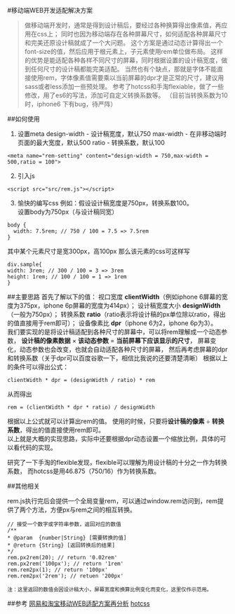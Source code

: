 #移动端WEB开发适配解决方案

>做移动端开发时，通常是得到设计稿后，要经过各种换算得出像素值，再应用在css上；
同时也因为移动端存在各种屏幕尺寸，如何适配各种屏幕尺寸和完美还原设计稿就成了一个大问题。
这个方案是通过动态计算得出一个font-size的值，然后应用于根元素上，子元素使用rem单位做布局。
这样的优势是能适配各种各样不同尺寸的屏幕，同时根据设置的设计稿宽度，做到任何尺寸的设计稿都能完美适配。
当然也有个缺点，那就是字体不能直接使用rem，字体像素值需要乘以当前屏幕的dpr才是正常的尺寸，建议用sass或者less添加一些预处理。
参考了hotcss和手淘flexiable，做了一些修改，用了es6的写法，添加可自定义转换系数等。
（目前当转换系数为10时，iphone6 下有bug，待严阵）


##如何使用
1. 设置meta
design-width - 设计稿宽度，默认750
max-width - 在非移动端时页面的最大宽度，默认500
ratio - 转换系数，默认100
```
<meta name="rem-setting" content="design-width = 750,max-width = 500,ratio = 100">
```
2. 引入js
```
<script src="src/rem.js"></script>
```
3. 愉快的编写css
例如：假设设计稿宽度是750px，转换系数100。</br>
设置body为750px（与设计稿同宽）
```
body {
  width: 7.5rem; // 750 / 100 = 7.5 => 7.5rem
}
```
其中某个元素尺寸是宽300px，高100px
那么该元素的css可这样写
```
div.sample{
width: 3rem; // 300 / 100 = 3 => 3rem
height: 1rem; // 100 / 100 = 1 => 1rem
}
```

##主要思路
首先了解以下的值：
视口宽度 **clientWidth**（例如iphone 6屏幕的宽度为375px，iphone 6p屏幕的宽度为414px）；
设计稿宽度大小 **designWidth**（一般为750px）；
转换系数 **ratio**（ratio表示将设计稿的px单位除以ratio，得出的值直接用于rem即可）；
设备像素比 **dpr**（iphone 6为2，iphone 6p为3）。</br>
我们要实现的是将设计稿适配到各种尺寸的屏幕中，可以将rem理解成一个动态参数，
**设计稿的像素数据** × **该动态参数** = **当前屏幕下应该显示的尺寸**，
屏幕变化，动态参数也会改变，也就会自动适配各种尺寸的屏幕，
然后再考虑屏幕的dpr和转换系数（关于dpr可以百度谷歌一下，相信比我说的还要清楚清晰）
根据以上的条件可以得出公式：
```
clientWidth * dpr = (designWidth / ratio) * rem
```
从而得出
```
rem = (clientWidth * dpr * ratio) / designWidth
```
根据以上公式就可以计算出rem的值。
使用的时候，只要将**设计稿的像素** ÷ **转换系数**，得出的值直接使用rem即可。</br>
以上就是大概的实现思路，实际中还要根据dpr动态设置一个缩放比例，具体的可以看代码的实现。

研究了一下手淘的flexible发现，flexible可以理解为用设计稿的十分之一作为转换系数，
而hotcss是用46.875（750/16）作为转换系数。

##其他相关

rem.js执行完后会提供一个全局变量rem，可以通过window.rem访问到，rem提供了两个方法，方便px与rem之间的相互转换。
```
// 接受一个数字或字符串参数，返回对应的数值
/**
* @param  {number|String} [需要转换的值]
* @return {String} [返回转换后的结果]
*/
rem.px2rem(20); // return '0.02rem'
rem.px2rem('100px'); // return '1rem'
rem.rem2px(1); // return '100px'
rem.rem2px('2rem'); // retuen '200px'
```
<small>注：这里返回的数值会因设计稿大小，屏幕宽度和换算比例变化而变化，这里仅作示范用。</small>


##参考
[网易和淘宝移动WEB适配方案再分析](https://zhuanlan.zhihu.com/p/25216275)
[hotcss](https://github.com/imochen/hotcss)